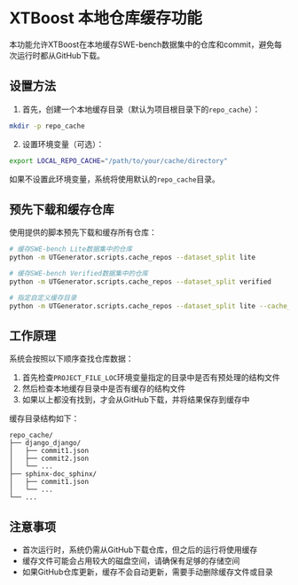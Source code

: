 # XTBoost 本地仓库缓存功能

本功能允许XTBoost在本地缓存SWE-bench数据集中的仓库和commit，避免每次运行时都从GitHub下载。

## 设置方法

1. 首先，创建一个本地缓存目录（默认为项目根目录下的`repo_cache`）：

```bash
mkdir -p repo_cache
```

2. 设置环境变量（可选）：

```bash
export LOCAL_REPO_CACHE="/path/to/your/cache/directory"
```

如果不设置此环境变量，系统将使用默认的`repo_cache`目录。

## 预先下载和缓存仓库

使用提供的脚本预先下载和缓存所有仓库：

```bash
# 缓存SWE-bench Lite数据集中的仓库
python -m UTGenerator.scripts.cache_repos --dataset_split lite

# 缓存SWE-bench Verified数据集中的仓库
python -m UTGenerator.scripts.cache_repos --dataset_split verified

# 指定自定义缓存目录
python -m UTGenerator.scripts.cache_repos --dataset_split lite --cache_dir /path/to/cache
```

## 工作原理

系统会按照以下顺序查找仓库数据：

1. 首先检查`PROJECT_FILE_LOC`环境变量指定的目录中是否有预处理的结构文件
2. 然后检查本地缓存目录中是否有缓存的结构文件
3. 如果以上都没有找到，才会从GitHub下载，并将结果保存到缓存中

缓存目录结构如下：

```
repo_cache/
├── django_django/
│   ├── commit1.json
│   ├── commit2.json
│   └── ...
├── sphinx-doc_sphinx/
│   ├── commit1.json
│   └── ...
└── ...
```

## 注意事项

- 首次运行时，系统仍需从GitHub下载仓库，但之后的运行将使用缓存
- 缓存文件可能会占用较大的磁盘空间，请确保有足够的存储空间
- 如果GitHub仓库更新，缓存不会自动更新，需要手动删除缓存文件或目录 